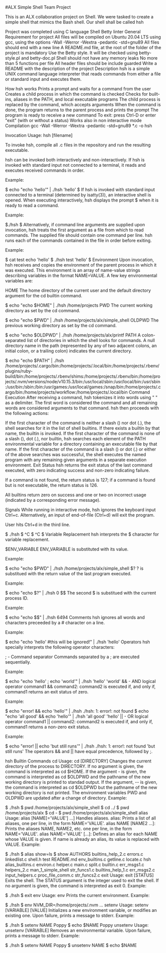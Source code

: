 #ALX Simple Shell Team Project

This is an ALX collaboration project on Shell. We were tasked to create a simple shell that mimics the Bash shell. Our shell shall be called hsh

Project was completed using
C language
Shell
Betty linter
General Requirement for project
All files will be compiled on Ubuntu 20.04 LTS using gcc, using the options -Wall -Werror -Wextra -pedantic -std=gnu89
All files should end with a new line
A README.md file, at the root of the folder of the project is mandatory
Use the Betty style. It will be checked using betty-style.pl and betty-doc.pl
Shell should not have any memory leaks
No more than 5 functions per file
All header files should be include guarded
Write a README with the description of the project
Description
hsh is a simple UNIX command language interpreter that reads commands from either a file or standard input and executes them.

How hsh works
Prints a prompt and waits for a command from the user
Creates a child process in which the command is checked
Checks for built-ins, aliases in the PATH, and local executable programs
The child process is replaced by the command, which accepts arguments
When the command is done, the program returns to the parent process and prints the prompt
The program is ready to receive a new command
To exit: press Ctrl-D or enter "exit" (with or without a status)
Works also in non interactive mode
Compilation
gcc -Wall -Werror -Wextra -pedantic -std=gnu89 *.c -o hsh

Invocation
Usage: hsh [filename]

To invoke hsh, compile all .c files in the repository and run the resulting executable.

hsh can be invoked both interactively and non-interactively. If hsh is invoked with standard input not connected to a terminal, it reads and executes received commands in order.

Example:

$ echo "echo 'hello'" | ./hsh
'hello'
$
If hsh is invoked with standard input connected to a terminal (determined by isatty(3)), an interactive shell is opened. When executing interactively, hsh displays the prompt $ when it is ready to read a command.

Example:

$./hsh
$
Alternatively, if command line arguments are supplied upon invocation, hsh treats the first argument as a file from which to read commands. The supplied file should contain one command per line. hsh runs each of the commands contained in the file in order before exiting.

Example:

$ cat test
echo 'hello'
$ ./hsh test
'hello'
$
Environment
Upon invocation, hsh receives and copies the environment of the parent process in which it was executed. This environment is an array of name-value strings describing variables in the format NAME=VALUE. A few key environmental variables are:

HOME
The home directory of the current user and the default directory argument for the cd builtin command.

$ echo "echo $HOME" | ./hsh
/home/projects
PWD
The current working directory as set by the cd command.

$ echo "echo $PWD" | ./hsh
/home/projects/alx/simple_shell
OLDPWD
The previous working directory as set by the cd command.

$ echo "echo $OLDPWD" | ./hsh
/home/projects/alx/printf
PATH
A colon-separated list of directories in which the shell looks for commands. A null directory name in the path (represented by any of two adjacent colons, an initial colon, or a trailing colon) indicates the current directory.

$ echo "echo $PATH" | ./hsh
/home/projects/.cargo/bin:/home/projects/.local/bin:/home/projects/.rbenv/plugins/ruby-build/bin:/home/projects/.rbenv/shims:/home/projects/.rbenv/bin:/home/projects/.nvm/versions/node/v10.15.3/bin:/usr/local/sbin:/usr/local/bin:/usr/sbin:/usr/bin:/sbin:/bin:/usr/games:/usr/local/games:/snap/bin:/home/projects/.cargo/bin:/home/projects/workflow:/home/projects/.local/bin
Command Execution
After receiving a command, hsh tokenizes it into words using " " as a delimiter. The first word is considered the command and all remaining words are considered arguments to that command. hsh then proceeds with the following actions:

If the first character of the command is neither a slash (\) nor dot (.), the shell searches for it in the list of shell builtins. If there exists a builtin by that name, the builtin is invoked.
If the first character of the command is none of a slash (\), dot (.), nor builtin, hsh searches each element of the PATH environmental variable for a directory containing an executable file by that name.
If the first character of the command is a slash (\) or dot (.) or either of the above searches was successful, the shell executes the named program with any remaining given arguments in a separate execution environment.
Exit Status
hsh returns the exit status of the last command executed, with zero indicating success and non-zero indicating failure.

If a command is not found, the return status is 127; if a command is found but is not executable, the return status is 126.

All builtins return zero on success and one or two on incorrect usage (indicated by a corresponding error message).

Signals
While running in interactive mode, hsh ignores the keyboard input Ctrl+c. Alternatively, an input of end-of-file (Ctrl+d) will exit the program.

User hits Ctrl+d in the third line.

$ ./hsh
$ ^C
$ ^C
$
Variable Replacement
hsh interprets the $ character for variable replacement.

$ENV_VARIABLE
ENV_VARIABLE is substituted with its value.

Example:

$ echo "echo $PWD" | ./hsh
/home/projects/alx/simple_shell
$?
? is substitued with the return value of the last program executed.

Example:

$ echo "echo $?" | ./hsh
0
$$
The second $ is substitued with the current process ID.

Example:

$ echo "echo $$" | ./hsh
6494
Comments
hsh ignores all words and characters preceeded by a # character on a line.

Example:

$ echo "echo 'hello' #this will be ignored!" | ./hsh
'hello'
Operators
hsh specially interprets the following operator characters:

; - Command separator
Commands separated by a ; are executed sequentially.

Example:

$ echo "echo 'hello' ; echo 'world'" | ./hsh
'hello'
'world'
&& - AND logical operator
command1 && command2: command2 is executed if, and only if, command1 returns an exit status of zero.

Example:

$ echo "error! && echo 'hello'" | ./hsh
./hsh: 1: error!: not found
$ echo "echo 'all good' && echo 'hello'" | ./hsh
'all good'
'hello'
|| - OR logical operator
command1 || command2: command2 is executed if, and only if, command1 returns a non-zero exit status.

Example:

$ echo "error! || echo 'but still runs'" | ./hsh
./hsh: 1: error!: not found
'but still runs'
The operators && and || have equal precedence, followed by ;.

hsh Builtin Commands
cd
Usage: cd [DIRECTORY]
Changes the current directory of the process to DIRECTORY.
If no argument is given, the command is interpreted as cd $HOME.
If the argument - is given, the command is interpreted as cd $OLDPWD and the pathname of the new working directory is printed to standad output.
If the argument, -- is given, the command is interpreted as cd $OLDPWD but the pathname of the new working directory is not printed.
The environment variables PWD and OLDPWD are updated after a change of directory.
Example:

$ ./hsh
$ pwd
/home/projects/alx/simple_shell
$ cd ../
$ pwd
/home/projects/alx
$ cd -
$ pwd
/home/projects/alx/simple_shell
alias
Usage: alias [NAME[='VALUE'] ...]
Handles aliases.
alias: Prints a list of all aliases, one per line, in the form NAME='VALUE'.
alias NAME [NAME2 ...]: Prints the aliases NAME, NAME2, etc. one per line, in the form NAME='VALUE'.
alias NAME='VALUE' [...]: Defines an alias for each NAME whose VALUE is given. If name is already an alias, its value is replaced with VALUE.
Example:

$ ./hsh
$ alias show=ls
$ show
AUTHORS            builtins_help_2.c  errors.c         linkedlist.c        shell.h       test
README.md          env_builtins.c     getline.c        locate.c            hsh
alias_builtins.c   environ.c          helper.c         main.c              split.c
builtin.c          err_msgs1.c        helpers_2.c      man_1_simple_shell  str_funcs1.c
builtins_help_1.c  err_msgs2.c        input_helpers.c  proc_file_comm.c    str_funcs2.c
exit
Usage: exit [STATUS]
Exits the shell.
The STATUS argument is the integer used to exit the shell.
If no argument is given, the command is interpreted as exit 0.
Example:

$ ./hsh
$ exit
env
Usage: env
Prints the current environment.
Example:

$ ./hsh
$ env
NVM_DIR=/home/projects/.nvm
...
setenv
Usage: setenv [VARIABLE] [VALUE]
Initializes a new environment variable, or modifies an existing one.
Upon failure, prints a message to stderr.
Example:

$ ./hsh
$ setenv NAME Poppy
$ echo $NAME
Poppy
unsetenv
Usage: unsetenv [VARIABLE]
Removes an environmental variable.
Upon failure, prints a message to stderr.
Example:

$ ./hsh
$ setenv NAME Poppy
$ unsetenv NAME
$ echo $NAME


